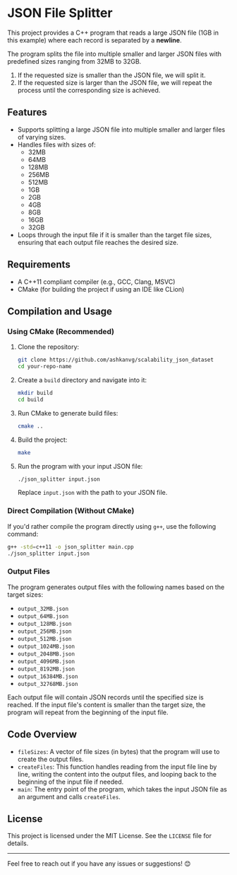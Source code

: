 
# JSON File Splitter

This project provides a C++ program that reads a large JSON file (1GB in this example) where each record is separated by a **newline**. 

The program splits the file into multiple smaller and larger JSON files with predefined sizes ranging from 32MB to 32GB.
1. If the requested size is smaller than the JSON file, we will split it.
2. If the requested size is larger than the JSON file, we will repeat the process until the corresponding size is achieved.

## Features
- Supports splitting a large JSON file into multiple smaller and larger files of varying sizes.
- Handles files with sizes of:
  - 32MB
  - 64MB
  - 128MB
  - 256MB
  - 512MB
  - 1GB
  - 2GB
  - 4GB
  - 8GB
  - 16GB
  - 32GB
- Loops through the input file if it is smaller than the target file sizes, ensuring that each output file reaches the desired size.

## Requirements

- A C++11 compliant compiler (e.g., GCC, Clang, MSVC)
- CMake (for building the project if using an IDE like CLion)

## Compilation and Usage

### Using CMake (Recommended)

1. Clone the repository:

   ```bash
   git clone https://github.com/ashkanvg/scalability_json_dataset
   cd your-repo-name
   ```

2. Create a `build` directory and navigate into it:

   ```bash
   mkdir build
   cd build
   ```

3. Run CMake to generate build files:

   ```bash
   cmake ..
   ```

4. Build the project:

   ```bash
   make
   ```

5. Run the program with your input JSON file:

   ```bash
   ./json_splitter input.json
   ```

   Replace `input.json` with the path to your JSON file.

### Direct Compilation (Without CMake)

If you'd rather compile the program directly using `g++`, use the following command:

```bash
g++ -std=c++11 -o json_splitter main.cpp
./json_splitter input.json
```

### Output Files

The program generates output files with the following names based on the target sizes:

- `output_32MB.json`
- `output_64MB.json`
- `output_128MB.json`
- `output_256MB.json`
- `output_512MB.json`
- `output_1024MB.json`
- `output_2048MB.json`
- `output_4096MB.json`
- `output_8192MB.json`
- `output_16384MB.json`
- `output_32768MB.json`

Each output file will contain JSON records until the specified size is reached. If the input file's content is smaller than the target size, the program will repeat from the beginning of the input file.

## Code Overview

- `fileSizes`: A vector of file sizes (in bytes) that the program will use to create the output files.
- `createFiles`: This function handles reading from the input file line by line, writing the content into the output files, and looping back to the beginning of the input file if needed.
- `main`: The entry point of the program, which takes the input JSON file as an argument and calls `createFiles`.

## License

This project is licensed under the MIT License. See the `LICENSE` file for details.

---

Feel free to reach out if you have any issues or suggestions! 😊
